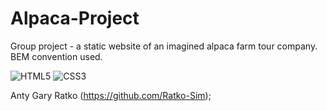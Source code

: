 # Alpaca-Project

Group project - a static website of an imagined alpaca farm tour company. BEM convention used.

![HTML5](https://img.shields.io/badge/html5-%23E34F26.svg?style=for-the-badge&logo=html5&logoColor=white)
![CSS3](https://img.shields.io/badge/css3-%231572B6.svg?style=for-the-badge&logo=css3&logoColor=white)

Anty 
Gary
Ratko (https://github.com/Ratko-Sim); 
